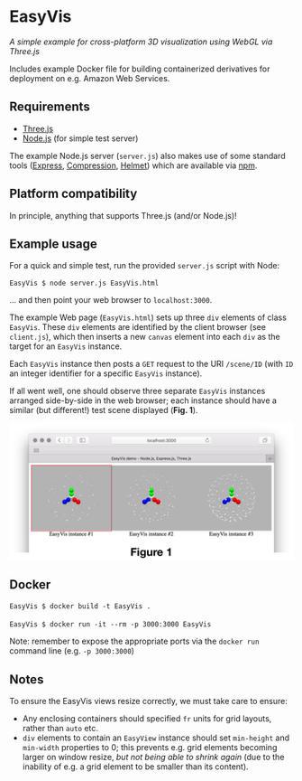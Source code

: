 # EasyVis

_A simple example for cross-platform 3D visualization using WebGL via Three.js_

Includes example Docker file for building containerized derivatives for deployment on e.g. Amazon Web Services.

## Requirements

* [Three.js](https://threejs.org/)
* [Node.js](https://nodejs.org/) (for simple test server)

The example Node.js server (`server.js`) also makes use of some standard tools ([Express](https://expressjs.com/), [Compression](https://www.npmjs.com/package/compression), [Helmet](https://github.com/helmetjs/helmet)) which are available via [npm](https://www.npmjs.com/).

## Platform compatibility

In principle, anything that supports Three.js (and/or Node.js)!

## Example usage

For a quick and simple test, run the provided `server.js` script with Node:

	EasyVis $ node server.js EasyVis.html

... and then point your web browser to `localhost:3000`.

The example Web page (`EasyVis.html`) sets up three `div` elements of class `EasyVis`. These `div` elements are identified by the client browser (see `client.js`), which then inserts a new `canvas` element into each `div` as the target for an `EasyVis` instance.

Each `EasyVis` instance then posts a `GET` request to the URI `/scene/ID` (with `ID` an integer identifier for a specific `EasyVis` instance).

If all went well, one should observe three separate `EasyVis` instances arranged side-by-side in the web browser; each instance should have a similar (but different!) test scene displayed (**Fig. 1**).

![Example view from test data](example.png)

## Docker

	EasyVis $ docker build -t EasyVis .

	EasyVis $ docker run -it --rm -p 3000:3000 EasyVis

Note: remember to expose the appropriate ports via the `docker run` command line (e.g. `-p 3000:3000`)

## Notes

To ensure the EasyVis views resize correctly, we must take care to ensure:

* Any enclosing containers should specified `fr` units for grid layouts, rather than `auto` etc.
* `div` elements to contain an `EasyView` instance should set `min-height` and `min-width` properties to 0; this prevents e.g. grid elements becoming larger on window resize, _but not being able to shrink again_ (due to the inability of e.g. a grid element to be smaller than its content).